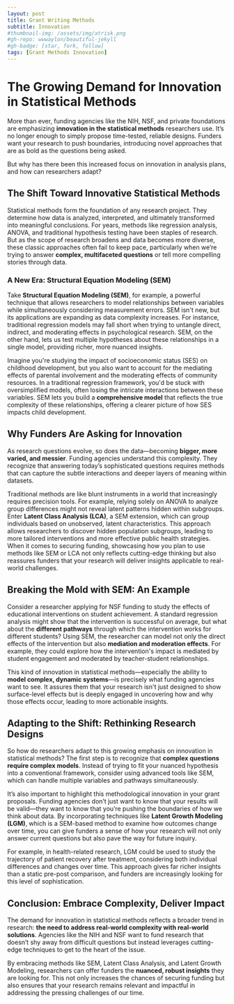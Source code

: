```yaml
---
layout: post
title: Grant Writing Methods
subtitle: Innovation
#thumbnail-img: /assets/img/atrisk.png
#gh-repo: wwwaylon/beautiful-jekyll
#gh-badge: [star, fork, follow]
tags: [Grant Methods Innovation]
---
```


# The Growing Demand for Innovation in Statistical Methods

More than ever, funding agencies like the NIH, NSF, and private foundations are emphasizing **innovation in the statistical methods** researchers use. It’s no longer enough to simply propose time-tested, reliable designs. Funders want your research to push boundaries, introducing novel approaches that are as bold as the questions being asked.

But why has there been this increased focus on innovation in analysis plans, and how can researchers adapt?

## The Shift Toward Innovative Statistical Methods

Statistical methods form the foundation of any research project. They determine how data is analyzed, interpreted, and ultimately transformed into meaningful conclusions. For years, methods like regression analysis, ANOVA, and traditional hypothesis testing have been staples of research. But as the scope of research broadens and data becomes more diverse, these classic approaches often fail to keep pace, particularly when we’re trying to answer **complex, multifaceted questions** or tell more compelling stories through data.

### A New Era: Structural Equation Modeling (SEM)

Take **Structural Equation Modeling (SEM)**, for example, a powerful technique that allows researchers to model relationships between variables while simultaneously considering measurement errors. SEM isn't new, but its applications are expanding as data complexity increases. For instance, traditional regression models may fall short when trying to untangle direct, indirect, and moderating effects in psychological research. SEM, on the other hand, lets us test multiple hypotheses about these relationships in a single model, providing richer, more nuanced insights.

Imagine you're studying the impact of socioeconomic status (SES) on childhood development, but you also want to account for the mediating effects of parental involvement and the moderating effects of community resources. In a traditional regression framework, you'd be stuck with oversimplified models, often losing the intricate interactions between these variables. SEM lets you build a **comprehensive model** that reflects the true complexity of these relationships, offering a clearer picture of how SES impacts child development.

## Why Funders Are Asking for Innovation

As research questions evolve, so does the data—becoming **bigger, more varied, and messier**. Funding agencies understand this complexity. They recognize that answering today’s sophisticated questions requires methods that can capture the subtle interactions and deeper layers of meaning within datasets.

Traditional methods are like blunt instruments in a world that increasingly requires precision tools. For example, relying solely on ANOVA to analyze group differences might not reveal latent patterns hidden within subgroups. Enter **Latent Class Analysis (LCA)**, a SEM extension, which can group individuals based on unobserved, latent characteristics. This approach allows researchers to discover hidden population subgroups, leading to more tailored interventions and more effective public health strategies. When it comes to securing funding, showcasing how you plan to use methods like SEM or LCA not only reflects cutting-edge thinking but also reassures funders that your research will deliver insights applicable to real-world challenges.

## Breaking the Mold with SEM: An Example

Consider a researcher applying for NSF funding to study the effects of educational interventions on student achievement. A standard regression analysis might show that the intervention is successful on average, but what about the **different pathways** through which the intervention works for different students? Using SEM, the researcher can model not only the direct effects of the intervention but also **mediation and moderation effects**. For example, they could explore how the intervention's impact is mediated by student engagement and moderated by teacher-student relationships.

This kind of innovation in statistical methods—especially the ability to **model complex, dynamic systems**—is precisely what funding agencies want to see. It assures them that your research isn't just designed to show surface-level effects but is deeply engaged in uncovering how and why those effects occur, leading to more actionable insights.

## Adapting to the Shift: Rethinking Research Designs

So how do researchers adapt to this growing emphasis on innovation in statistical methods? The first step is to recognize that **complex questions require complex models**. Instead of trying to fit your nuanced hypothesis into a conventional framework, consider using advanced tools like SEM, which can handle multiple variables and pathways simultaneously.

It’s also important to highlight this methodological innovation in your grant proposals. Funding agencies don’t just want to know that your results will be valid—they want to know that you’re pushing the boundaries of how we think about data. By incorporating techniques like **Latent Growth Modeling (LGM)**, which is a SEM-based method to examine how outcomes change over time, you can give funders a sense of how your research will not only answer current questions but also pave the way for future inquiry.

For example, in health-related research, LGM could be used to study the trajectory of patient recovery after treatment, considering both individual differences and changes over time. This approach gives far richer insights than a static pre-post comparison, and funders are increasingly looking for this level of sophistication.

## Conclusion: Embrace Complexity, Deliver Impact

The demand for innovation in statistical methods reflects a broader trend in research: **the need to address real-world complexity with real-world solutions**. Agencies like the NIH and NSF want to fund research that doesn’t shy away from difficult questions but instead leverages cutting-edge techniques to get to the heart of the issue.

By embracing methods like SEM, Latent Class Analysis, and Latent Growth Modeling, researchers can offer funders the **nuanced, robust insights** they are looking for. This not only increases the chances of securing funding but also ensures that your research remains relevant and impactful in addressing the pressing challenges of our time.


